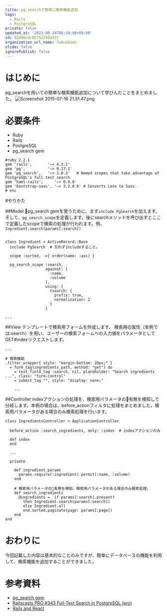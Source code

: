 ```yaml
---
title: pg_searchで簡単に検索機能追加
tags:
  - Rails
  - PostgreSQL
private: false
updated_at: '2023-08-14T06:34:08+09:00'
id: 02d96cdc8575d268a937
organization_url_name: fukuokaex
slide: false
ignorePublish: false
---
```

# はじめに

pg_searchを用いての簡単な検索機能追加について学びんだことをまとめました。
![Screenshot 2015-07-18 21.51.47.png](https://qiita-image-store.s3.amazonaws.com/0/82804/1ce907d4-6210-9db0-c5b2-248bfdf587be.png)

# 必要条件
- Ruby
- Rails
- PostgreSQL
- pg_search gem

```rb:Gemfile
#ruby 2.2.1
gem 'rails',       '~> 4.2.1'
gem 'pg',          '~> 0.17.1'
gem 'pg_search',   '~> 1.0.3'   # Named scopes that take advantage of PostgreSQL's full text search
gem 'haml-rails',     '~> 0.9.0'
gem 'bootstrap-sass', '~> 3.2.0.0' # Converts Less to Sass.
# etc
```

#やりかた

##Model
pg_search gemを使うために、まず`include PgSearch`を加えます。
そして、`pg_search_scope`を定義します。後にsearchメソッドを呼び出すとここで定義したscopeで検索の処理が行われます。例、`Ingredient.search(params[:search])`

```rb:Model

class Ingredient < ActiveRecord::Base
  include PgSearch  # 忘れずincludeすること。

  scope :sorted, ->{ order(name: :asc) }

  pg_search_scope :search,
                  against: [
                    :name,
                    :volume
                  ],
                  using: {
                    tsearch: {
                      prefix: true,
                      normalization: 2
                    }
                  }

...
```

##View
テンプレートで検索用フォームを作成します。
検索用の属性（本例では:search）を用い、ユーザーの検索フォームへの入力値をパラメータとしてGET#indexリクエストします。

```haml:View
...

# 検索機能
.filter_wrapper{ style: "margin-bottom: 20px;" }
  = form_tag(ingredients_path, method: "get") do
    = text_field_tag :search, nil, placeholder: "Search ingredients ...", class: "form-control"
    = submit_tag "", style: "display: none;"

    ...
```

##Controller
indexアクションの処理を、検索用パラメータの有無を検知して分岐します。本例の場合は、before_actionフィルタに処理をまとめました。検索用パラメータがある場合のみ検索処理を行います。

```rb:Controller
class IngredientsController < ApplicationController

  before_action :search_ingredients, only: :index  # indexアクションのみ

  def index
  end

  ...

  private

    def ingredient_params
      params.require(:ingredient).permit(:name, :volume)
    end

    # 検索用パラメータの有無を検知。検索用パラメータがある場合のみ検索処理。
    def search_ingredients
      @ingredients =  if params[:search].present?
        then Ingredient.search(params[:search])
        else Ingredient.all
        end.sorted.paginate(page: params[:page])
    end
end

```

# おわりに
今回記載した内容は基本的なことのみですが、簡単にデータベースの機能を利用して、検索機能を追加することができました。

# 参考資料

- [pg_search gem](https://github.com/Casecommons/pg_search)
- [Railscasts PRO #343 Full-Text Search in PostgreSQL (pro)](https://www.youtube.com/watch?v=n41F29Qln5E)
- [Rails and React](http://codeloveandboards.com/blog/2014/09/10/rails-and-react-ii-a-real-use-case/)
